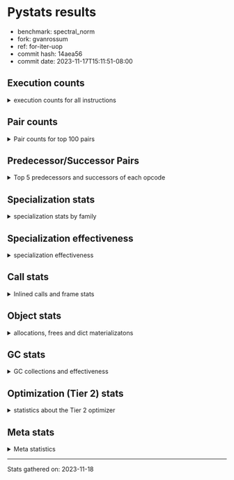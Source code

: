 
# Pystats results

- benchmark: spectral_norm
- fork: gvanrossum
- ref: for-iter-uop
- commit hash: 14aea56
- commit date: 2023-11-17T15:11:51-08:00

## Execution counts

<details>
<summary> execution counts for all instructions </summary>

|Name | Count | Self | Cumulative | Miss ratio | 
|---|---:|---:|---:|---:|
| LOAD_FAST | 1,473,940 | 13.7% | 13.7% |  |
| BINARY_OP_ADD_INT | 1,052,700 | 9.8% | 23.4% |  |
| LOAD_CONST | 1,052,400 | 9.8% | 33.2% |  |
| BINARY_OP | 837,860 | 7.8% | 40.9% |  |
| ENTER_EXECUTOR | 832,240 | 7.7% | 48.6% |  |
| LOAD_FAST_LOAD_FAST | 635,580 | 5.9% | 54.5% |  |
| STORE_FAST | 632,860 | 5.9% | 60.4% |  |
| RETURN_VALUE | 631,520 | 5.9% | 66.2% |  |
| RESUME_CHECK | 424,460 | 3.9% | 70.2% |  |
| CALL_PY_EXACT_ARGS | 424,360 | 3.9% | 74.1% | 0.9% |
| STORE_FAST_STORE_FAST | 420,960 | 3.9% | 78.0% |  |
| UNPACK_SEQUENCE_TWO_TUPLE | 420,780 | 3.9% | 81.9% |  |
| LIST_APPEND | 416,000 | 3.9% | 85.8% |  |
| LOAD_GLOBAL_BUILTIN | 218,340 | 2.0% | 87.8% |  |
| LOAD_GLOBAL_MODULE | 216,540 | 2.0% | 89.8% |  |
| CALL_BUILTIN_CLASS | 215,520 | 2.0% | 91.8% |  |
| GET_ITER | 212,940 | 2.0% | 93.7% |  |
| FOR_ITER | 211,480 | 2.0% | 95.7% |  |
| BINARY_OP_MULTIPLY_INT | 210,540 | 2.0% | 97.7% |  |
| BINARY_OP_MULTIPLY_FLOAT | 210,160 | 1.9% | 99.6% | 0.0% |
| SWAP | 8,760 | 0.1% | 99.7% |  |
| FOR_ITER_RANGE | 6,860 | 0.1% | 99.8% |  |
| BINARY_OP_ADD_FLOAT | 3,520 | 0.0% | 99.8% | 63.6% |
| PUSH_NULL | 3,500 | 0.0% | 99.8% |  |
| BUILD_TUPLE | 3,100 | 0.0% | 99.8% |  |
| STORE_FAST_LOAD_FAST | 3,100 | 0.0% | 99.9% |  |
| BUILD_LIST | 2,940 | 0.0% | 99.9% |  |
| LOAD_FAST_AND_CLEAR | 2,780 | 0.0% | 99.9% |  |
| CALL_LEN | 2,760 | 0.0% | 100.0% |  |
| JUMP_BACKWARD | 1,780 | 0.0% | 100.0% |  |
| CALL | 960 | 0.0% | 100.0% |  |
| LOAD_GLOBAL | 800 | 0.0% | 100.0% |  |
| LOAD_DEREF | 240 | 0.0% | 100.0% |  |
| UNPACK_SEQUENCE | 200 | 0.0% | 100.0% |  |
| LOAD_ATTR_MODULE | 180 | 0.0% | 100.0% |  |
| CALL_FUNCTION_EX | 160 | 0.0% | 100.0% |  |
| RESUME | 140 | 0.0% | 100.0% |  |
| LOAD_ATTR | 120 | 0.0% | 100.0% |  |
| NOP | 80 | 0.0% | 100.0% |  |
| POP_TOP | 80 | 0.0% | 100.0% |  |
| CALL_INTRINSIC_1 | 80 | 0.0% | 100.0% |  |
| COPY | 80 | 0.0% | 100.0% |  |
| COPY_FREE_VARS | 80 | 0.0% | 100.0% |  |
| LIST_EXTEND | 80 | 0.0% | 100.0% |  |
| LOAD_FAST_CHECK | 80 | 0.0% | 100.0% |  |
| BINARY_OP_SUBTRACT_FLOAT | 60 | 0.0% | 100.0% |  |


</details>

## Pair counts

<details>
<summary> Pair counts for top 100 pairs </summary>

|Pair | Count | Self | Cumulative | 
|---|---:|---:|---:|
| CALL_PY_EXACT_ARGS RESUME_CHECK | 424,280 | 3.9% | 3.9% |
| BINARY_OP_ADD_INT LOAD_CONST | 421,080 | 3.9% | 7.8% |
| LOAD_CONST BINARY_OP_ADD_INT | 421,040 | 3.9% | 11.7% |
| LOAD_FAST_LOAD_FAST BINARY_OP_ADD_INT | 421,040 | 3.9% | 15.6% |
| UNPACK_SEQUENCE_TWO_TUPLE STORE_FAST_STORE_FAST | 420,780 | 3.9% | 19.5% |
| STORE_FAST ENTER_EXECUTOR | 416,480 | 3.9% | 23.4% |
| RETURN_VALUE LIST_APPEND | 416,000 | 3.9% | 27.2% |
| ENTER_EXECUTOR LOAD_FAST | 416,000 | 3.9% | 31.1% |
| LOAD_FAST RETURN_VALUE | 416,000 | 3.9% | 35.0% |
| LIST_APPEND ENTER_EXECUTOR | 415,660 | 3.9% | 38.8% |
| BINARY_OP STORE_FAST | 414,040 | 3.8% | 42.6% |
| LOAD_GLOBAL_BUILTIN LOAD_FAST | 212,760 | 2.0% | 44.6% |
| CALL_BUILTIN_CLASS GET_ITER | 212,700 | 2.0% | 46.6% |
| LOAD_FAST CALL_BUILTIN_CLASS | 212,620 | 2.0% | 48.6% |
| FOR_ITER UNPACK_SEQUENCE_TWO_TUPLE | 210,840 | 2.0% | 50.5% |
| LOAD_CONST BINARY_OP | 210,640 | 2.0% | 52.5% |
| BINARY_OP RETURN_VALUE | 210,580 | 2.0% | 54.4% |
| RETURN_VALUE LOAD_FAST | 210,560 | 2.0% | 56.4% |
| BINARY_OP LOAD_FAST | 210,560 | 2.0% | 58.3% |
| LOAD_CONST LOAD_FAST_LOAD_FAST | 210,560 | 2.0% | 60.3% |
| STORE_FAST_STORE_FAST LOAD_FAST | 210,560 | 2.0% | 62.2% |
| BINARY_OP_ADD_INT BINARY_OP | 210,560 | 2.0% | 64.2% |
| BINARY_OP_ADD_INT LOAD_FAST_LOAD_FAST | 210,540 | 2.0% | 66.1% |
| BINARY_OP_MULTIPLY_INT LOAD_CONST | 210,540 | 2.0% | 68.1% |
| RESUME_CHECK LOAD_CONST | 210,540 | 2.0% | 70.0% |
| LOAD_FAST BINARY_OP_ADD_INT | 210,520 | 2.0% | 72.0% |
| BINARY_OP_ADD_INT BINARY_OP_MULTIPLY_INT | 210,520 | 2.0% | 73.9% |
| LOAD_GLOBAL_MODULE LOAD_FAST_LOAD_FAST | 210,520 | 2.0% | 75.9% |
| LOAD_FAST LOAD_GLOBAL_MODULE | 210,480 | 2.0% | 77.8% |
| LOAD_FAST_LOAD_FAST CALL_PY_EXACT_ARGS | 210,480 | 2.0% | 79.8% |
| LOAD_FAST BINARY_OP_MULTIPLY_FLOAT | 210,080 | 1.9% | 81.7% |
| GET_ITER FOR_ITER | 210,040 | 1.9% | 83.7% |
| LOAD_CONST STORE_FAST | 209,920 | 1.9% | 85.6% |
| STORE_FAST_STORE_FAST LOAD_CONST | 209,920 | 1.9% | 87.5% |
| STORE_FAST LOAD_GLOBAL_BUILTIN | 209,880 | 1.9% | 89.5% |
| RESUME_CHECK LOAD_FAST | 209,880 | 1.9% | 91.4% |
| LOAD_FAST UNPACK_SEQUENCE_TWO_TUPLE | 209,840 | 1.9% | 93.4% |
| BINARY_OP_MULTIPLY_FLOAT BINARY_OP | 208,080 | 1.9% | 95.3% |
| ENTER_EXECUTOR CALL_PY_EXACT_ARGS | 206,820 | 1.9% | 97.2% |
| ENTER_EXECUTOR BINARY_OP | 205,340 | 1.9% | 99.1% |
| LOAD_GLOBAL_BUILTIN LOAD_GLOBAL_BUILTIN | 5,480 | 0.1% | 99.2% |
| BINARY_OP_ADD_FLOAT STORE_FAST | 3,480 | 0.0% | 99.2% |
| LOAD_GLOBAL_MODULE LOAD_GLOBAL_MODULE | 3,420 | 0.0% | 99.2% |
| ENTER_EXECUTOR FOR_ITER_RANGE | 3,260 | 0.0% | 99.3% |
| STORE_FAST RETURN_VALUE | 3,200 | 0.0% | 99.3% |
| SWAP STORE_FAST | 3,200 | 0.0% | 99.3% |
| FOR_ITER_RANGE SWAP | 3,200 | 0.0% | 99.4% |
| PUSH_NULL LOAD_FAST_LOAD_FAST | 3,100 | 0.0% | 99.4% |
| LOAD_FAST_LOAD_FAST BUILD_TUPLE | 3,100 | 0.0% | 99.4% |
| STORE_FAST_LOAD_FAST PUSH_NULL | 3,100 | 0.0% | 99.4% |
| FOR_ITER_RANGE STORE_FAST_LOAD_FAST | 3,080 | 0.0% | 99.5% |
| BUILD_TUPLE CALL_PY_EXACT_ARGS | 3,060 | 0.0% | 99.5% |
| GET_ITER LOAD_FAST_AND_CLEAR | 2,780 | 0.0% | 99.5% |
| BUILD_LIST SWAP | 2,780 | 0.0% | 99.6% |
| LOAD_FAST_AND_CLEAR SWAP | 2,780 | 0.0% | 99.6% |
| SWAP BUILD_LIST | 2,780 | 0.0% | 99.6% |
| RESUME_CHECK LOAD_GLOBAL_BUILTIN | 2,780 | 0.0% | 99.6% |
| SWAP FOR_ITER_RANGE | 2,760 | 0.0% | 99.7% |
| CALL_BUILTIN_CLASS CALL_LEN | 2,740 | 0.0% | 99.7% |
| CALL_LEN CALL_BUILTIN_CLASS | 2,740 | 0.0% | 99.7% |
| LOAD_GLOBAL_MODULE LOAD_FAST | 2,300 | 0.0% | 99.7% |
| LOAD_FAST CALL_PY_EXACT_ARGS | 2,240 | 0.0% | 99.7% |
| BINARY_OP_MULTIPLY_FLOAT BINARY_OP_ADD_FLOAT | 2,080 | 0.0% | 99.8% |
| RETURN_VALUE RETURN_VALUE | 1,680 | 0.0% | 99.8% |
| BINARY_OP BINARY_OP | 1,680 | 0.0% | 99.8% |
| RETURN_VALUE STORE_FAST | 1,600 | 0.0% | 99.8% |
| RETURN_VALUE CALL_PY_EXACT_ARGS | 1,560 | 0.0% | 99.8% |
| LOAD_FAST BINARY_OP | 1,360 | 0.0% | 99.8% |
| STORE_FAST JUMP_BACKWARD | 1,360 | 0.0% | 99.9% |
| STORE_FAST LOAD_GLOBAL_MODULE | 1,140 | 0.0% | 99.9% |
| RESUME_CHECK LOAD_GLOBAL_MODULE | 1,140 | 0.0% | 99.9% |
| JUMP_BACKWARD FOR_ITER | 1,020 | 0.0% | 99.9% |
| LOAD_FAST_LOAD_FAST LOAD_FAST | 800 | 0.0% | 99.9% |
| ENTER_EXECUTOR BINARY_OP_ADD_FLOAT | 740 | 0.0% | 99.9% |
| BINARY_OP BINARY_OP_ADD_FLOAT | 700 | 0.0% | 99.9% |
| JUMP_BACKWARD FOR_ITER_RANGE | 660 | 0.0% | 99.9% |
| FOR_ITER_RANGE STORE_FAST | 420 | 0.0% | 99.9% |
| FOR_ITER FOR_ITER | 400 | 0.0% | 99.9% |
| STORE_FAST LOAD_FAST_LOAD_FAST | 400 | 0.0% | 99.9% |
| STORE_FAST_STORE_FAST LOAD_FAST_LOAD_FAST | 400 | 0.0% | 99.9% |
| LIST_APPEND JUMP_BACKWARD | 340 | 0.0% | 99.9% |
| LOAD_FAST CALL | 280 | 0.0% | 99.9% |
| PUSH_NULL CALL | 240 | 0.0% | 99.9% |
| LOAD_GLOBAL LOAD_GLOBAL_MODULE | 240 | 0.0% | 99.9% |
| STORE_FAST LOAD_GLOBAL | 240 | 0.0% | 99.9% |
| LOAD_ATTR_MODULE PUSH_NULL | 180 | 0.0% | 99.9% |
| PUSH_NULL LOAD_FAST | 160 | 0.0% | 99.9% |
| CALL GET_ITER | 160 | 0.0% | 99.9% |
| LOAD_DEREF PUSH_NULL | 160 | 0.0% | 99.9% |
| LOAD_GLOBAL LOAD_FAST | 160 | 0.0% | 99.9% |
| LOAD_GLOBAL LOAD_GLOBAL_BUILTIN | 160 | 0.0% | 99.9% |
| CALL CALL_PY_EXACT_ARGS | 140 | 0.0% | 99.9% |
| GET_ITER FOR_ITER_RANGE | 120 | 0.0% | 100.0% |
| CALL CALL | 120 | 0.0% | 100.0% |
| CALL CALL_BUILTIN_CLASS | 120 | 0.0% | 100.0% |
| FOR_ITER UNPACK_SEQUENCE | 120 | 0.0% | 100.0% |
| LOAD_GLOBAL_MODULE LOAD_ATTR_MODULE | 120 | 0.0% | 100.0% |
| BINARY_OP BINARY_OP_ADD_INT | 100 | 0.0% | 100.0% |
| CALL STORE_FAST | 100 | 0.0% | 100.0% |
| JUMP_BACKWARD ENTER_EXECUTOR | 100 | 0.0% | 100.0% |


</details>

## Predecessor/Successor Pairs

<details>
<summary> Top 5 predecessors and successors of each opcode </summary>

### GET_ITER

<details>
<summary> Successors and predecessors for GET_ITER </summary>

|Predecessors | Count | Percentage | 
|---|---:|---:|
| CALL_BUILTIN_CLASS | 212,700 | 99.9% |
| CALL | 160 | 0.1% |
| LOAD_FAST | 80 | 0.0% |

|Successors | Count | Percentage | 
|---|---:|---:|
| FOR_ITER | 210,040 | 98.6% |
| LOAD_FAST_AND_CLEAR | 2,780 | 1.3% |
| FOR_ITER_RANGE | 120 | 0.1% |


</details>

### NOP

<details>
<summary> Successors and predecessors for NOP </summary>

|Predecessors | Count | Percentage | 
|---|---:|---:|
| POP_TOP | 80 | 100.0% |

|Successors | Count | Percentage | 
|---|---:|---:|
| LOAD_DEREF | 80 | 100.0% |


</details>

### POP_TOP

<details>
<summary> Successors and predecessors for POP_TOP </summary>

|Predecessors | Count | Percentage | 
|---|---:|---:|
| CALL | 80 | 100.0% |

|Successors | Count | Percentage | 
|---|---:|---:|
| NOP | 80 | 100.0% |


</details>

### PUSH_NULL

<details>
<summary> Successors and predecessors for PUSH_NULL </summary>

|Predecessors | Count | Percentage | 
|---|---:|---:|
| STORE_FAST_LOAD_FAST | 3,100 | 88.6% |
| LOAD_ATTR_MODULE | 180 | 5.1% |
| LOAD_DEREF | 160 | 4.6% |
| LOAD_ATTR | 60 | 1.7% |

|Successors | Count | Percentage | 
|---|---:|---:|
| LOAD_FAST_LOAD_FAST | 3,100 | 88.6% |
| CALL | 240 | 6.9% |
| LOAD_FAST | 160 | 4.6% |


</details>

### RETURN_VALUE

<details>
<summary> Successors and predecessors for RETURN_VALUE </summary>

|Predecessors | Count | Percentage | 
|---|---:|---:|
| LOAD_FAST | 416,000 | 65.9% |
| BINARY_OP | 210,580 | 33.3% |
| STORE_FAST | 3,200 | 0.5% |
| RETURN_VALUE | 1,680 | 0.3% |
| BINARY_OP_SUBTRACT_FLOAT | 60 | 0.0% |

|Successors | Count | Percentage | 
|---|---:|---:|
| LIST_APPEND | 416,000 | 65.9% |
| LOAD_FAST | 210,560 | 33.3% |
| RETURN_VALUE | 1,680 | 0.3% |
| STORE_FAST | 1,600 | 0.3% |
| CALL_PY_EXACT_ARGS | 1,560 | 0.2% |


</details>

### BINARY_OP

<details>
<summary> Successors and predecessors for BINARY_OP </summary>

|Predecessors | Count | Percentage | 
|---|---:|---:|
| LOAD_CONST | 210,640 | 25.1% |
| BINARY_OP_ADD_INT | 210,560 | 25.1% |
| BINARY_OP_MULTIPLY_FLOAT | 208,080 | 24.8% |
| ENTER_EXECUTOR | 205,340 | 24.5% |
| BINARY_OP | 1,680 | 0.2% |

|Successors | Count | Percentage | 
|---|---:|---:|
| STORE_FAST | 414,040 | 49.4% |
| RETURN_VALUE | 210,580 | 25.1% |
| LOAD_FAST | 210,560 | 25.1% |
| BINARY_OP | 1,680 | 0.2% |
| BINARY_OP_ADD_FLOAT | 700 | 0.1% |


</details>

### BUILD_LIST

<details>
<summary> Successors and predecessors for BUILD_LIST </summary>

|Predecessors | Count | Percentage | 
|---|---:|---:|
| SWAP | 2,780 | 94.6% |
| LOAD_CONST | 80 | 2.7% |
| LOAD_FAST | 80 | 2.7% |

|Successors | Count | Percentage | 
|---|---:|---:|
| SWAP | 2,780 | 94.6% |
| LOAD_DEREF | 80 | 2.7% |
| LOAD_GLOBAL | 40 | 1.4% |
| LOAD_GLOBAL_MODULE | 40 | 1.4% |


</details>

### BUILD_TUPLE

<details>
<summary> Successors and predecessors for BUILD_TUPLE </summary>

|Predecessors | Count | Percentage | 
|---|---:|---:|
| LOAD_FAST_LOAD_FAST | 3,100 | 100.0% |

|Successors | Count | Percentage | 
|---|---:|---:|
| CALL_PY_EXACT_ARGS | 3,060 | 98.7% |
| CALL | 40 | 1.3% |


</details>

### CALL

<details>
<summary> Successors and predecessors for CALL </summary>

|Predecessors | Count | Percentage | 
|---|---:|---:|
| LOAD_FAST | 280 | 29.2% |
| PUSH_NULL | 240 | 25.0% |
| CALL | 120 | 12.5% |
| LOAD_FAST_CHECK | 80 | 8.3% |
| LOAD_FAST_LOAD_FAST | 80 | 8.3% |

|Successors | Count | Percentage | 
|---|---:|---:|
| GET_ITER | 160 | 16.7% |
| CALL_PY_EXACT_ARGS | 140 | 14.6% |
| CALL | 120 | 12.5% |
| CALL_BUILTIN_CLASS | 120 | 12.5% |
| STORE_FAST | 100 | 10.4% |


</details>

### CALL_FUNCTION_EX

<details>
<summary> Successors and predecessors for CALL_FUNCTION_EX </summary>

|Predecessors | Count | Percentage | 
|---|---:|---:|
| CALL_INTRINSIC_1 | 80 | 50.0% |
| LOAD_FAST | 80 | 50.0% |

|Successors | Count | Percentage | 
|---|---:|---:|
| COPY_FREE_VARS | 80 | 50.0% |
| RESUME_CHECK | 60 | 37.5% |
| RESUME | 20 | 12.5% |


</details>

### CALL_INTRINSIC_1

<details>
<summary> Successors and predecessors for CALL_INTRINSIC_1 </summary>

|Predecessors | Count | Percentage | 
|---|---:|---:|
| LIST_EXTEND | 80 | 100.0% |

|Successors | Count | Percentage | 
|---|---:|---:|
| CALL_FUNCTION_EX | 80 | 100.0% |


</details>

### COPY

<details>
<summary> Successors and predecessors for COPY </summary>

|Predecessors | Count | Percentage | 
|---|---:|---:|
| LOAD_CONST | 80 | 100.0% |

|Successors | Count | Percentage | 
|---|---:|---:|
| STORE_FAST_STORE_FAST | 80 | 100.0% |


</details>

### COPY_FREE_VARS

<details>
<summary> Successors and predecessors for COPY_FREE_VARS </summary>

|Predecessors | Count | Percentage | 
|---|---:|---:|
| CALL_FUNCTION_EX | 80 | 100.0% |

|Successors | Count | Percentage | 
|---|---:|---:|
| RESUME_CHECK | 60 | 75.0% |
| RESUME | 20 | 25.0% |


</details>

### ENTER_EXECUTOR

<details>
<summary> Successors and predecessors for ENTER_EXECUTOR </summary>

|Predecessors | Count | Percentage | 
|---|---:|---:|
| STORE_FAST | 416,480 | 50.0% |
| LIST_APPEND | 415,660 | 49.9% |
| JUMP_BACKWARD | 100 | 0.0% |

|Successors | Count | Percentage | 
|---|---:|---:|
| LOAD_FAST | 416,000 | 50.0% |
| CALL_PY_EXACT_ARGS | 206,820 | 24.9% |
| BINARY_OP | 205,340 | 24.7% |
| FOR_ITER_RANGE | 3,260 | 0.4% |
| BINARY_OP_ADD_FLOAT | 740 | 0.1% |


</details>

### FOR_ITER

<details>
<summary> Successors and predecessors for FOR_ITER </summary>

|Predecessors | Count | Percentage | 
|---|---:|---:|
| GET_ITER | 210,040 | 99.3% |
| JUMP_BACKWARD | 1,020 | 0.5% |
| FOR_ITER | 400 | 0.2% |
| SWAP | 20 | 0.0% |

|Successors | Count | Percentage | 
|---|---:|---:|
| UNPACK_SEQUENCE_TWO_TUPLE | 210,840 | 99.7% |
| FOR_ITER | 400 | 0.2% |
| UNPACK_SEQUENCE | 120 | 0.1% |
| FOR_ITER_RANGE | 60 | 0.0% |
| STORE_FAST | 40 | 0.0% |


</details>

### JUMP_BACKWARD

<details>
<summary> Successors and predecessors for JUMP_BACKWARD </summary>

|Predecessors | Count | Percentage | 
|---|---:|---:|
| STORE_FAST | 1,360 | 76.4% |
| LIST_APPEND | 340 | 19.1% |
| ENTER_EXECUTOR | 80 | 4.5% |

|Successors | Count | Percentage | 
|---|---:|---:|
| FOR_ITER | 1,020 | 57.3% |
| FOR_ITER_RANGE | 660 | 37.1% |
| ENTER_EXECUTOR | 100 | 5.6% |


</details>

### LIST_APPEND

<details>
<summary> Successors and predecessors for LIST_APPEND </summary>

|Predecessors | Count | Percentage | 
|---|---:|---:|
| RETURN_VALUE | 416,000 | 100.0% |

|Successors | Count | Percentage | 
|---|---:|---:|
| ENTER_EXECUTOR | 415,660 | 99.9% |
| JUMP_BACKWARD | 340 | 0.1% |


</details>

### LIST_EXTEND

<details>
<summary> Successors and predecessors for LIST_EXTEND </summary>

|Predecessors | Count | Percentage | 
|---|---:|---:|
| LOAD_DEREF | 80 | 100.0% |

|Successors | Count | Percentage | 
|---|---:|---:|
| CALL_INTRINSIC_1 | 80 | 100.0% |


</details>

### LOAD_ATTR

<details>
<summary> Successors and predecessors for LOAD_ATTR </summary>

|Predecessors | Count | Percentage | 
|---|---:|---:|
| LOAD_GLOBAL | 60 | 50.0% |
| LOAD_GLOBAL_MODULE | 60 | 50.0% |

|Successors | Count | Percentage | 
|---|---:|---:|
| PUSH_NULL | 60 | 50.0% |
| LOAD_ATTR_MODULE | 60 | 50.0% |


</details>

### LOAD_CONST

<details>
<summary> Successors and predecessors for LOAD_CONST </summary>

|Predecessors | Count | Percentage | 
|---|---:|---:|
| BINARY_OP_ADD_INT | 421,080 | 40.0% |
| BINARY_OP_MULTIPLY_INT | 210,540 | 20.0% |
| RESUME_CHECK | 210,540 | 20.0% |
| STORE_FAST_STORE_FAST | 209,920 | 19.9% |
| STORE_FAST | 80 | 0.0% |

|Successors | Count | Percentage | 
|---|---:|---:|
| BINARY_OP_ADD_INT | 421,040 | 40.0% |
| BINARY_OP | 210,640 | 20.0% |
| LOAD_FAST_LOAD_FAST | 210,560 | 20.0% |
| STORE_FAST | 209,920 | 19.9% |
| BUILD_LIST | 80 | 0.0% |


</details>

### LOAD_DEREF

<details>
<summary> Successors and predecessors for LOAD_DEREF </summary>

|Predecessors | Count | Percentage | 
|---|---:|---:|
| NOP | 80 | 33.3% |
| BUILD_LIST | 80 | 33.3% |
| RESUME_CHECK | 60 | 25.0% |
| RESUME | 20 | 8.3% |

|Successors | Count | Percentage | 
|---|---:|---:|
| PUSH_NULL | 160 | 66.7% |
| LIST_EXTEND | 80 | 33.3% |


</details>

### LOAD_FAST

<details>
<summary> Successors and predecessors for LOAD_FAST </summary>

|Predecessors | Count | Percentage | 
|---|---:|---:|
| ENTER_EXECUTOR | 416,000 | 28.2% |
| LOAD_GLOBAL_BUILTIN | 212,760 | 14.4% |
| RETURN_VALUE | 210,560 | 14.3% |
| BINARY_OP | 210,560 | 14.3% |
| STORE_FAST_STORE_FAST | 210,560 | 14.3% |

|Successors | Count | Percentage | 
|---|---:|---:|
| RETURN_VALUE | 416,000 | 28.2% |
| CALL_BUILTIN_CLASS | 212,620 | 14.4% |
| BINARY_OP_ADD_INT | 210,520 | 14.3% |
| LOAD_GLOBAL_MODULE | 210,480 | 14.3% |
| BINARY_OP_MULTIPLY_FLOAT | 210,080 | 14.3% |


</details>

### LOAD_FAST_AND_CLEAR

<details>
<summary> Successors and predecessors for LOAD_FAST_AND_CLEAR </summary>

|Predecessors | Count | Percentage | 
|---|---:|---:|
| GET_ITER | 2,780 | 100.0% |

|Successors | Count | Percentage | 
|---|---:|---:|
| SWAP | 2,780 | 100.0% |


</details>

### LOAD_FAST_CHECK

<details>
<summary> Successors and predecessors for LOAD_FAST_CHECK </summary>

|Predecessors | Count | Percentage | 
|---|---:|---:|
| LOAD_FAST | 80 | 100.0% |

|Successors | Count | Percentage | 
|---|---:|---:|
| CALL | 80 | 100.0% |


</details>

### LOAD_FAST_LOAD_FAST

<details>
<summary> Successors and predecessors for LOAD_FAST_LOAD_FAST </summary>

|Predecessors | Count | Percentage | 
|---|---:|---:|
| LOAD_CONST | 210,560 | 33.1% |
| BINARY_OP_ADD_INT | 210,540 | 33.1% |
| LOAD_GLOBAL_MODULE | 210,520 | 33.1% |
| PUSH_NULL | 3,100 | 0.5% |
| STORE_FAST | 400 | 0.1% |

|Successors | Count | Percentage | 
|---|---:|---:|
| BINARY_OP_ADD_INT | 421,040 | 66.2% |
| CALL_PY_EXACT_ARGS | 210,480 | 33.1% |
| BUILD_TUPLE | 3,100 | 0.5% |
| LOAD_FAST | 800 | 0.1% |
| BINARY_OP | 80 | 0.0% |


</details>

### LOAD_GLOBAL

<details>
<summary> Successors and predecessors for LOAD_GLOBAL </summary>

|Predecessors | Count | Percentage | 
|---|---:|---:|
| STORE_FAST | 240 | 30.0% |
| LOAD_GLOBAL | 100 | 12.5% |
| LOAD_FAST | 80 | 10.0% |
| RESUME | 60 | 7.5% |
| LOAD_GLOBAL_MODULE | 60 | 7.5% |

|Successors | Count | Percentage | 
|---|---:|---:|
| LOAD_GLOBAL_MODULE | 240 | 30.0% |
| LOAD_FAST | 160 | 20.0% |
| LOAD_GLOBAL_BUILTIN | 160 | 20.0% |
| LOAD_GLOBAL | 100 | 12.5% |
| LOAD_ATTR | 60 | 7.5% |


</details>

### STORE_FAST

<details>
<summary> Successors and predecessors for STORE_FAST </summary>

|Predecessors | Count | Percentage | 
|---|---:|---:|
| BINARY_OP | 414,040 | 65.4% |
| LOAD_CONST | 209,920 | 33.2% |
| BINARY_OP_ADD_FLOAT | 3,480 | 0.5% |
| SWAP | 3,200 | 0.5% |
| RETURN_VALUE | 1,600 | 0.3% |

|Successors | Count | Percentage | 
|---|---:|---:|
| ENTER_EXECUTOR | 416,480 | 65.8% |
| LOAD_GLOBAL_BUILTIN | 209,880 | 33.2% |
| RETURN_VALUE | 3,200 | 0.5% |
| JUMP_BACKWARD | 1,360 | 0.2% |
| LOAD_GLOBAL_MODULE | 1,140 | 0.2% |


</details>

### STORE_FAST_LOAD_FAST

<details>
<summary> Successors and predecessors for STORE_FAST_LOAD_FAST </summary>

|Predecessors | Count | Percentage | 
|---|---:|---:|
| FOR_ITER_RANGE | 3,080 | 99.4% |
| FOR_ITER | 20 | 0.6% |

|Successors | Count | Percentage | 
|---|---:|---:|
| PUSH_NULL | 3,100 | 100.0% |


</details>

### STORE_FAST_STORE_FAST

<details>
<summary> Successors and predecessors for STORE_FAST_STORE_FAST </summary>

|Predecessors | Count | Percentage | 
|---|---:|---:|
| UNPACK_SEQUENCE_TWO_TUPLE | 420,780 | 100.0% |
| UNPACK_SEQUENCE | 100 | 0.0% |
| COPY | 80 | 0.0% |

|Successors | Count | Percentage | 
|---|---:|---:|
| LOAD_FAST | 210,560 | 50.0% |
| LOAD_CONST | 209,920 | 49.9% |
| LOAD_FAST_LOAD_FAST | 400 | 0.1% |
| LOAD_GLOBAL | 40 | 0.0% |
| LOAD_GLOBAL_BUILTIN | 40 | 0.0% |


</details>

### SWAP

<details>
<summary> Successors and predecessors for SWAP </summary>

|Predecessors | Count | Percentage | 
|---|---:|---:|
| FOR_ITER_RANGE | 3,200 | 36.5% |
| BUILD_LIST | 2,780 | 31.7% |
| LOAD_FAST_AND_CLEAR | 2,780 | 31.7% |

|Successors | Count | Percentage | 
|---|---:|---:|
| STORE_FAST | 3,200 | 36.5% |
| BUILD_LIST | 2,780 | 31.7% |
| FOR_ITER_RANGE | 2,760 | 31.5% |
| FOR_ITER | 20 | 0.2% |


</details>

### UNPACK_SEQUENCE

<details>
<summary> Successors and predecessors for UNPACK_SEQUENCE </summary>

|Predecessors | Count | Percentage | 
|---|---:|---:|
| FOR_ITER | 120 | 60.0% |
| LOAD_FAST | 80 | 40.0% |

|Successors | Count | Percentage | 
|---|---:|---:|
| STORE_FAST_STORE_FAST | 100 | 50.0% |
| UNPACK_SEQUENCE_TWO_TUPLE | 100 | 50.0% |


</details>

### RESUME

<details>
<summary> Successors and predecessors for RESUME </summary>

|Predecessors | Count | Percentage | 
|---|---:|---:|
| CALL | 80 | 57.1% |
| CALL_FUNCTION_EX | 20 | 14.3% |
| COPY_FREE_VARS | 20 | 14.3% |
| CALL_PY_EXACT_ARGS | 20 | 14.3% |

|Successors | Count | Percentage | 
|---|---:|---:|
| LOAD_GLOBAL | 60 | 42.9% |
| LOAD_FAST | 40 | 28.6% |
| LOAD_CONST | 20 | 14.3% |
| LOAD_DEREF | 20 | 14.3% |


</details>

### BINARY_OP_ADD_FLOAT

<details>
<summary> Successors and predecessors for BINARY_OP_ADD_FLOAT </summary>

|Predecessors | Count | Percentage | 
|---|---:|---:|
| BINARY_OP_MULTIPLY_FLOAT | 2,080 | 59.1% |
| ENTER_EXECUTOR | 740 | 21.0% |
| BINARY_OP | 700 | 19.9% |

|Successors | Count | Percentage | 
|---|---:|---:|
| STORE_FAST | 3,480 | 98.9% |
| BINARY_OP | 40 | 1.1% |


</details>

### BINARY_OP_ADD_INT

<details>
<summary> Successors and predecessors for BINARY_OP_ADD_INT </summary>

|Predecessors | Count | Percentage | 
|---|---:|---:|
| LOAD_CONST | 421,040 | 40.0% |
| LOAD_FAST_LOAD_FAST | 421,040 | 40.0% |
| LOAD_FAST | 210,520 | 20.0% |
| BINARY_OP | 100 | 0.0% |

|Successors | Count | Percentage | 
|---|---:|---:|
| LOAD_CONST | 421,080 | 40.0% |
| BINARY_OP | 210,560 | 20.0% |
| LOAD_FAST_LOAD_FAST | 210,540 | 20.0% |
| BINARY_OP_MULTIPLY_INT | 210,520 | 20.0% |


</details>

### BINARY_OP_MULTIPLY_FLOAT

<details>
<summary> Successors and predecessors for BINARY_OP_MULTIPLY_FLOAT </summary>

|Predecessors | Count | Percentage | 
|---|---:|---:|
| LOAD_FAST | 210,080 | 100.0% |
| BINARY_OP | 80 | 0.0% |

|Successors | Count | Percentage | 
|---|---:|---:|
| BINARY_OP | 208,080 | 99.0% |
| BINARY_OP_ADD_FLOAT | 2,080 | 1.0% |


</details>

### BINARY_OP_MULTIPLY_INT

<details>
<summary> Successors and predecessors for BINARY_OP_MULTIPLY_INT </summary>

|Predecessors | Count | Percentage | 
|---|---:|---:|
| BINARY_OP_ADD_INT | 210,520 | 100.0% |
| BINARY_OP | 20 | 0.0% |

|Successors | Count | Percentage | 
|---|---:|---:|
| LOAD_CONST | 210,540 | 100.0% |


</details>

### BINARY_OP_SUBTRACT_FLOAT

<details>
<summary> Successors and predecessors for BINARY_OP_SUBTRACT_FLOAT </summary>

|Predecessors | Count | Percentage | 
|---|---:|---:|
| LOAD_FAST | 40 | 66.7% |
| BINARY_OP | 20 | 33.3% |

|Successors | Count | Percentage | 
|---|---:|---:|
| RETURN_VALUE | 60 | 100.0% |


</details>

### CALL_BUILTIN_CLASS

<details>
<summary> Successors and predecessors for CALL_BUILTIN_CLASS </summary>

|Predecessors | Count | Percentage | 
|---|---:|---:|
| LOAD_FAST | 212,620 | 98.7% |
| CALL_LEN | 2,740 | 1.3% |
| CALL | 120 | 0.1% |
| LOAD_CONST | 40 | 0.0% |

|Successors | Count | Percentage | 
|---|---:|---:|
| GET_ITER | 212,700 | 98.7% |
| CALL_LEN | 2,740 | 1.3% |
| STORE_FAST | 60 | 0.0% |
| CALL | 20 | 0.0% |


</details>

### CALL_LEN

<details>
<summary> Successors and predecessors for CALL_LEN </summary>

|Predecessors | Count | Percentage | 
|---|---:|---:|
| CALL_BUILTIN_CLASS | 2,740 | 99.3% |
| CALL | 20 | 0.7% |

|Successors | Count | Percentage | 
|---|---:|---:|
| CALL_BUILTIN_CLASS | 2,740 | 99.3% |
| CALL | 20 | 0.7% |


</details>

### CALL_PY_EXACT_ARGS

<details>
<summary> Successors and predecessors for CALL_PY_EXACT_ARGS </summary>

|Predecessors | Count | Percentage | 
|---|---:|---:|
| LOAD_FAST_LOAD_FAST | 210,480 | 49.6% |
| ENTER_EXECUTOR | 206,820 | 48.7% |
| BUILD_TUPLE | 3,060 | 0.7% |
| LOAD_FAST | 2,240 | 0.5% |
| RETURN_VALUE | 1,560 | 0.4% |

|Successors | Count | Percentage | 
|---|---:|---:|
| RESUME_CHECK | 424,280 | 100.0% |
| CALL_PY_EXACT_ARGS | 60 | 0.0% |
| RESUME | 20 | 0.0% |


</details>

### FOR_ITER_RANGE

<details>
<summary> Successors and predecessors for FOR_ITER_RANGE </summary>

|Predecessors | Count | Percentage | 
|---|---:|---:|
| ENTER_EXECUTOR | 3,260 | 47.5% |
| SWAP | 2,760 | 40.2% |
| JUMP_BACKWARD | 660 | 9.6% |
| GET_ITER | 120 | 1.7% |
| FOR_ITER | 60 | 0.9% |

|Successors | Count | Percentage | 
|---|---:|---:|
| SWAP | 3,200 | 46.6% |
| STORE_FAST_LOAD_FAST | 3,080 | 44.9% |
| STORE_FAST | 420 | 6.1% |
| LOAD_CONST | 80 | 1.2% |
| LOAD_GLOBAL | 40 | 0.6% |


</details>

### LOAD_ATTR_MODULE

<details>
<summary> Successors and predecessors for LOAD_ATTR_MODULE </summary>

|Predecessors | Count | Percentage | 
|---|---:|---:|
| LOAD_GLOBAL_MODULE | 120 | 66.7% |
| LOAD_ATTR | 60 | 33.3% |

|Successors | Count | Percentage | 
|---|---:|---:|
| PUSH_NULL | 180 | 100.0% |


</details>

### LOAD_GLOBAL_BUILTIN

<details>
<summary> Successors and predecessors for LOAD_GLOBAL_BUILTIN </summary>

|Predecessors | Count | Percentage | 
|---|---:|---:|
| STORE_FAST | 209,880 | 96.1% |
| LOAD_GLOBAL_BUILTIN | 5,480 | 2.5% |
| RESUME_CHECK | 2,780 | 1.3% |
| LOAD_GLOBAL | 160 | 0.1% |
| STORE_FAST_STORE_FAST | 40 | 0.0% |

|Successors | Count | Percentage | 
|---|---:|---:|
| LOAD_FAST | 212,760 | 97.4% |
| LOAD_GLOBAL_BUILTIN | 5,480 | 2.5% |
| LOAD_CONST | 60 | 0.0% |
| LOAD_GLOBAL | 40 | 0.0% |


</details>

### LOAD_GLOBAL_MODULE

<details>
<summary> Successors and predecessors for LOAD_GLOBAL_MODULE </summary>

|Predecessors | Count | Percentage | 
|---|---:|---:|
| LOAD_FAST | 210,480 | 97.2% |
| LOAD_GLOBAL_MODULE | 3,420 | 1.6% |
| STORE_FAST | 1,140 | 0.5% |
| RESUME_CHECK | 1,140 | 0.5% |
| LOAD_GLOBAL | 240 | 0.1% |

|Successors | Count | Percentage | 
|---|---:|---:|
| LOAD_FAST_LOAD_FAST | 210,520 | 97.2% |
| LOAD_GLOBAL_MODULE | 3,420 | 1.6% |
| LOAD_FAST | 2,300 | 1.1% |
| LOAD_ATTR_MODULE | 120 | 0.1% |
| BINARY_OP | 60 | 0.0% |


</details>

### RESUME_CHECK

<details>
<summary> Successors and predecessors for RESUME_CHECK </summary>

|Predecessors | Count | Percentage | 
|---|---:|---:|
| CALL_PY_EXACT_ARGS | 424,280 | 100.0% |
| CALL | 60 | 0.0% |
| CALL_FUNCTION_EX | 60 | 0.0% |
| COPY_FREE_VARS | 60 | 0.0% |

|Successors | Count | Percentage | 
|---|---:|---:|
| LOAD_CONST | 210,540 | 49.6% |
| LOAD_FAST | 209,880 | 49.4% |
| LOAD_GLOBAL_BUILTIN | 2,780 | 0.7% |
| LOAD_GLOBAL_MODULE | 1,140 | 0.3% |
| LOAD_DEREF | 60 | 0.0% |


</details>

### UNPACK_SEQUENCE_TWO_TUPLE

<details>
<summary> Successors and predecessors for UNPACK_SEQUENCE_TWO_TUPLE </summary>

|Predecessors | Count | Percentage | 
|---|---:|---:|
| FOR_ITER | 210,840 | 50.1% |
| LOAD_FAST | 209,840 | 49.9% |
| UNPACK_SEQUENCE | 100 | 0.0% |

|Successors | Count | Percentage | 
|---|---:|---:|
| STORE_FAST_STORE_FAST | 420,780 | 100.0% |


</details>


</details>

## Specialization stats

<details>
<summary> specialization stats by family </summary>

### BINARY_OP

<details>
<summary> specialization stats for BINARY_OP family </summary>

|Kind | Count | Ratio | 
|---|---:|---:|
|     deferred | 836,460 | 36.1% |
|          hit | 1,474,700 | 63.7% |
|         miss | 2,280 | 0.1% |

| | Count | Ratio | 
|---|---:|---:|
| Success | 300 | 21.4% |
| Failure | 1,100 | 78.6% |

|Failure kind | Count | Ratio | 
|---|---:|---:|
| add different types | 520 | 47.3% |
| floor divide | 240 | 21.8% |
| true divide different types | 240 | 21.8% |
| multiply different types | 100 | 9.1% |


</details>

### CALL

<details>
<summary> specialization stats for CALL family </summary>

|Kind | Count | Ratio | 
|---|---:|---:|
|     deferred | 540 | 0.1% |
|          hit | 638,940 | 99.3% |
|         miss | 3,700 | 0.6% |

| | Count | Ratio | 
|---|---:|---:|
| Success | 340 | 81.0% |
| Failure | 80 | 19.0% |

|Failure kind | Count | Ratio | 
|---|---:|---:|
| cfunc noargs | 60 | 75.0% |
| class no vectorcall | 20 | 25.0% |


</details>

### FOR_ITER

<details>
<summary> specialization stats for FOR_ITER family </summary>

|Kind | Count | Ratio | 
|---|---:|---:|
|     deferred | 211,020 | 96.6% |
|          hit | 6,860 | 3.1% |

| | Count | Ratio | 
|---|---:|---:|
| Success | 60 | 13.0% |
| Failure | 400 | 87.0% |

|Failure kind | Count | Ratio | 
|---|---:|---:|
| enumerate | 340 | 85.0% |
| zip | 60 | 15.0% |


</details>

### LOAD_ATTR

<details>
<summary> specialization stats for LOAD_ATTR family </summary>

|Kind | Count | Ratio | 
|---|---:|---:|
|     deferred | 60 | 20.0% |
|          hit | 180 | 60.0% |

| | Count | Ratio | 
|---|---:|---:|
| Success | 60 | 100.0% |
| Failure | 0 | 0.0% |


</details>

### LOAD_GLOBAL

<details>
<summary> specialization stats for LOAD_GLOBAL family </summary>

|Kind | Count | Ratio | 
|---|---:|---:|
|     deferred | 400 | 0.1% |
|          hit | 434,880 | 99.8% |

| | Count | Ratio | 
|---|---:|---:|
| Success | 400 | 100.0% |
| Failure | 0 | 0.0% |


</details>

### UNPACK_SEQUENCE

<details>
<summary> specialization stats for UNPACK_SEQUENCE family </summary>

|Kind | Count | Ratio | 
|---|---:|---:|
|     deferred | 100 | 0.0% |
|          hit | 420,780 | 100.0% |

| | Count | Ratio | 
|---|---:|---:|
| Success | 100 | 100.0% |
| Failure | 0 | 0.0% |


</details>


</details>

## Specialization effectiveness

<details>
<summary> specialization effectiveness </summary>

|Instructions | Count | Ratio | 
|---|---:|---:|
| Basic | 6,335,500 | 58.7% |
| Not specialized | 1,051,420 | 9.7% |
| Specialized hits | 3,400,800 | 31.5% |
| Specialized misses | 5,980 | 0.1% |

### Deferred by instruction

<details>
<summary> deferred by instruction </summary>

|Name | Count | Ratio | 
|---|---:|---:|
| BINARY_OP | 836,460 | 79.8% |
| FOR_ITER | 211,020 | 20.1% |
| CALL | 540 | 0.1% |
| LOAD_GLOBAL | 400 | 0.0% |
| UNPACK_SEQUENCE | 100 | 0.0% |
| LOAD_ATTR | 60 | 0.0% |
| BINARY_SLICE | 0 | 0.0% |
| STORE_SLICE | 0 | 0.0% |
| BINARY_OP_INPLACE_ADD_UNICODE | 0 | 0.0% |
| BINARY_SUBSCR | 0 | 0.0% |


</details>

### Misses by instruction

<details>
<summary> misses by instruction </summary>

|Name | Count | Ratio | 
|---|---:|---:|
| CALL_PY_EXACT_ARGS | 3,700 | 61.9% |
| BINARY_OP_ADD_FLOAT | 2,240 | 37.5% |
| BINARY_OP_MULTIPLY_FLOAT | 40 | 0.7% |
| GET_ITER | 0 | 0.0% |
| NOP | 0 | 0.0% |
| POP_TOP | 0 | 0.0% |
| PUSH_NULL | 0 | 0.0% |
| RETURN_VALUE | 0 | 0.0% |
| BUILD_LIST | 0 | 0.0% |
| BUILD_TUPLE | 0 | 0.0% |


</details>


</details>

## Call stats

<details>
<summary> Inlined calls and frame stats </summary>

| | Count | Ratio | 
|---|---:|---:|
| Calls to PyEval_EvalDefault | 0 | 0.0% |
| Calls to Python functions inlined | 424,600 | 100.0% |
| Calls via PyEval_EvalFrame (total) | 0 | 0.0% |
| Calls via PyEval_EvalFrame (vector) | 0 | 0.0% |
| Calls via PyEval_EvalFrame (generator) | 0 | 0.0% |
| Calls via PyEval_EvalFrame (legacy) | 0 | 0.0% |
| Calls via PyEval_EvalFrame (function vectorcall) | 0 | 0.0% |
| Calls via PyEval_EvalFrame (build class) | 0 | 0.0% |
| Calls via PyEval_EvalFrame (slot) | 0 | 0.0% |
| Calls via PyEval_EvalFrame (function ex) | 160 | 0.0% |
| Calls via PyEval_EvalFrame (api) | 0 | 0.0% |
| Calls via PyEval_EvalFrame (method) | 0 | 0.0% |
| Frame objects created | 0 | 0.0% |
| Frames pushed | 54,497,020 | 12,834.9% |


</details>

## Object stats

<details>
<summary> allocations, frees and dict materializatons </summary>

| | Count | Ratio | 
|---|---:|---:|
| Allocations from freelist | 82,132,240 | 27.7% |
| Frees to freelist | 82,135,500 |  |
| Allocations | 214,503,820 | 72.3% |
| Allocations to 512 bytes | 214,500,460 | 72.3% |
| Allocations to 4 kbytes | 3,360 | 0.0% |
| Allocations over 4 kbytes | 0 | 0.0% |
| Frees | 214,503,580 |  |
| New values | 0 |  |
| Interpreter increfs | 325,210,960 | 75.1% |
| Interpreter decrefs | 674,685,640 | 92.4% |
| Increfs | 108,080,900 | 24.9% |
| Decrefs | 55,238,660 | 7.6% |
| Materialize dict (on request) | 0 |  |
| Materialize dict (new key) | 0 |  |
| Materialize dict (too big) | 0 |  |
| Materialize dict (str subclass) | 0 |  |
| Dematerialize dict | 0 |  |
| Method cache hits | 39 |  |
| Method cache misses | 21 |  |
| Method cache collisions | 21 |  |
| Method cache dunder hits | 0 |  |
| Method cache dunder misses | 0 |  |


</details>

## GC stats

<details>
<summary> GC collections and effectiveness </summary>

|Generation | Collections | Objects collected | Object visits | 
|---:|---:|---:|---:|
| 0 | 0 | 0 | 0 |
| 1 | 0 | 0 | 0 |
| 2 | 0 | 0 | 0 |


</details>

## Optimization (Tier 2) stats

<details>
<summary> statistics about the Tier 2 optimizer </summary>

| | Count | Ratio | 
|---|---:|---:|
| Optimization attempts | 100 |  |
| Traces created | 100 | 100.0% |
| Trace stack overflow | 0 | 0.0% |
| Trace stack underflow | 0 | 0.0% |
| Trace too long | 20 | 20.0% |
| Trace too short | 0 | 0.0% |
| Inner loop found | 20 | 20.0% |
| Recursive call | 0 | 0.0% |
| Traces executed | 832,240 |  |
| Uops executed | 3,297,449,660 | 3,962.14 |

### Trace length histogram

<details>
<summary> trace length histogram </summary>

|Range | Count | Ratio | 
|---|---:|---:|
| <= 1 | 0 | 0.0% |
| <= 2 | 0 | 0.0% |
| <= 4 | 0 | 0.0% |
| <= 8 | 0 | 0.0% |
| <= 16 | 0 | 0.0% |
| <= 32 | 0 | 0.0% |
| <= 64 | 20 | 20.0% |
| <= 128 | 40 | 40.0% |
| <= 256 | 40 | 40.0% |


</details>

### Optimized trace length histogram

<details>
<summary> optimized trace length histogram </summary>

|Range | Count | Ratio | 
|---|---:|---:|
| <= 1 | 0 | 0.0% |
| <= 2 | 0 | 0.0% |
| <= 4 | 0 | 0.0% |
| <= 8 | 0 | 0.0% |
| <= 16 | 0 | 0.0% |
| <= 32 | 20 | 20.0% |
| <= 64 | 40 | 40.0% |
| <= 128 | 20 | 20.0% |
| <= 256 | 20 | 20.0% |


</details>

### Trace run length histogram

<details>
<summary> trace run length histogram </summary>

|Range | Count | Ratio | 
|---|---:|---:|
| <= 1 | 0 | 0.0% |
| <= 2 | 0 | 0.0% |
| <= 4 | 3,260 | 0.4% |
| <= 8 | 0 | 0.0% |
| <= 16 | 206,400 | 24.8% |
| <= 32 | 0 | 0.0% |
| <= 64 | 0 | 0.0% |
| <= 128 | 206,500 | 24.8% |
| <= 256 | 0 | 0.0% |
| <= 512 | 0 | 0.0% |
| <= 1,024 | 0 | 0.0% |
| <= 2,048 | 0 | 0.0% |
| <= 4,096 | 80 | 0.0% |
| <= 8,192 | 416,000 | 50.0% |


</details>

### Uop execution stats

<details>
<summary> uop execution stats </summary>

|Name | Count | Self | Cumulative | Miss ratio | 
|---|---:|---:|---:|---:|
| _SET_IP | 621,685,160 | 18.9% | 18.9% |  |
| LOAD_FAST | 486,537,080 | 14.8% | 33.6% |  |
| _GUARD_BOTH_INT | 323,216,640 | 9.8% | 43.4% |  |
| _BINARY_OP_ADD_INT | 269,347,200 | 8.2% | 51.6% |  |
| LOAD_CONST | 215,683,840 | 6.5% | 58.1% |  |
| _CHECK_VALIDITY | 162,858,800 | 4.9% | 63.1% |  |
| STORE_FAST | 162,473,800 | 4.9% | 68.0% |  |
| _BINARY_OP | 134,776,640 | 4.1% | 72.1% |  |
| _GUARD_BOTH_FLOAT | 80,741,120 | 2.4% | 74.5% | 0.3% |
| _FOR_ITER_TIER_TWO | 54,295,520 | 1.6% | 76.2% | 0.8% |
| _CHECK_FUNCTION_EXACT_ARGS | 54,283,180 | 1.6% | 77.8% | 0.4% |
| _CHECK_PEP_523 | 54,283,180 | 1.6% | 79.5% |  |
| UNPACK_SEQUENCE_TWO_TUPLE | 54,085,520 | 1.6% | 81.1% |  |
| _GUARD_GLOBALS_VERSION | 54,078,880 | 1.6% | 82.7% |  |
| RESUME_CHECK | 54,076,360 | 1.6% | 84.4% |  |
| _CHECK_STACK_SPACE | 54,076,360 | 1.6% | 86.0% |  |
| _INIT_CALL_PY_EXACT_ARGS | 54,076,360 | 1.6% | 87.7% |  |
| _PUSH_FRAME | 54,076,360 | 1.6% | 89.3% |  |
| _SAVE_RETURN_OFFSET | 54,076,360 | 1.6% | 90.9% |  |
| _LOAD_GLOBAL_MODULE | 53,871,540 | 1.6% | 92.6% |  |
| _BINARY_OP_MULTIPLY_INT | 53,869,440 | 1.6% | 94.2% |  |
| _POP_FRAME | 53,869,440 | 1.6% | 95.8% |  |
| _BINARY_OP_ADD_FLOAT | 53,683,360 | 1.6% | 97.5% |  |
| _JUMP_TO_TOP | 53,673,360 | 1.6% | 99.1% |  |
| _BINARY_OP_MULTIPLY_FLOAT | 26,851,680 | 0.8% | 99.9% |  |
| _GUARD_NOT_EXHAUSTED_RANGE | 416,580 | 0.0% | 99.9% | 0.8% |
| _ITER_CHECK_RANGE | 416,580 | 0.0% | 99.9% |  |
| _ITER_NEXT_RANGE | 413,320 | 0.0% | 99.9% |  |
| PUSH_NULL | 412,900 | 0.0% | 100.0% |  |
| BUILD_TUPLE | 412,900 | 0.0% | 100.0% |  |
| _GUARD_BUILTINS_VERSION | 207,340 | 0.0% | 100.0% |  |
| _LOAD_GLOBAL_BUILTINS | 207,340 | 0.0% | 100.0% |  |
| CALL_BUILTIN_CLASS | 206,920 | 0.0% | 100.0% |  |
| GET_ITER | 206,500 | 0.0% | 100.0% |  |
| SWAP | 840 | 0.0% | 100.0% |  |
| BUILD_LIST | 420 | 0.0% | 100.0% |  |
| LOAD_FAST_AND_CLEAR | 420 | 0.0% | 100.0% |  |
| CALL_LEN | 420 | 0.0% | 100.0% |  |


</details>

### Unsupported opcodes

<details>
<summary> unsupported opcodes </summary>


</details>


</details>

## Meta stats

<details>
<summary> Meta statistics </summary>

| | Count | 
|---|---:|
| Number of data files | 20 |


</details>

---
Stats gathered on: 2023-11-18
